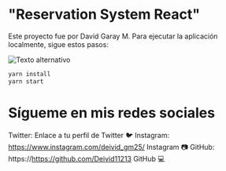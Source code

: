 
# "Reservation System React"
Este proyecto fue  por David Garay M. Para ejecutar la aplicación localmente, sigue estos pasos:

![Texto alternativo](https://www.instagram.com/p/C22ZnVELQwh/?utm_source=ig_web_copy_link)

```bash
yarn install
yarn start
```




# Sígueme en mis redes sociales
Twitter: Enlace a tu perfil de Twitter 🐦
Instagram: https://www.instagram.com/deivid_gm25/ Instagram 📷
GitHub: https://https://github.com/Deivid11213 GitHub 💻
